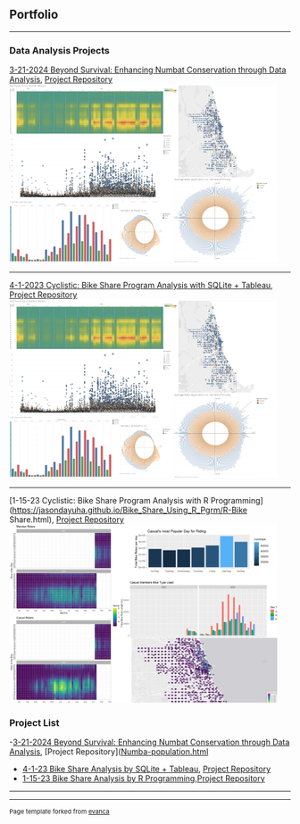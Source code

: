 ## Portfolio

---

### Data Analysis Projects

[3-21-2024 Beyond Survival: Enhancing Numbat Conservation through Data Analysis](https://jasondayuha.github.io/Numbat-Cons_TidyTuesday_2023_3_27/Numba-population.html),
[Project Repository]([https://jasondayuha.github.io/Numbat-Cons_TidyTuesday_2023_3_27)
<img src="images/sql_vis.jpg?raw=true"/>

---
[4-1-2023 Cyclistic: Bike Share Program Analysis with SQLite + Tableau](https://jasondayuha.github.io/Bike_Share_Using_SQLite_Tableau/SQLite---Tableau-Bike-Share.html),  
[Project Repository ](https://github.com/JasonDayuha/Bike_Share_v2.0_SQLite_Tableau)
<img src="images/sql_vis.jpg?raw=true"/>

---

[1-15-23 Cyclistic: Bike Share Program Analysis with R Programming](https://jasondayuha.github.io/Bike_Share_Using_R_Pgrm/R-Bike Share.html), 
[Project Repository](https://github.com/JasonDayuha/Bike_Share_v1.0_R_pgrm)
<img src="images/Bike_ride_R_vis.jpg?raw=true"/>





### Project List

-[3-21-2024 Beyond Survival: Enhancing Numbat Conservation through Data Analysis](https://jasondayuha.github.io/Numbat-Cons_TidyTuesday_2023_3_27/Numba-population.html),
[Project Repository]([Numba-population.html](https://jasondayuha.github.io/Numbat-Cons_TidyTuesday_2023_3_27)
- [4-1-23 Bike Share Analysis by SQLite + Tableau](https://jasondayuha.github.io/Bike_Share_Using_SQLite_Tableau/SQLite---Tableau-Bike-Share.html), [Project Repository ](https://github.com/JasonDayuha/Bike_Share_v2.0_SQLite_Tableau)
- [1-15-23 Bike Share Analysis by R Programming](https://JasonDayuha.github.io/Bike_Share_v1.0_R_pgrm/R--Bike-Share-ver1-.html),[Project Repository](https://github.com/JasonDayuha/Bike_Share_v1.0_R_pgrm)



---




---
<p style="font-size:11px">Page template forked from <a href="https://github.com/evanca/quick-portfolio">evanca</a></p>
<!-- Remove above link if you don't want to attibute -->
